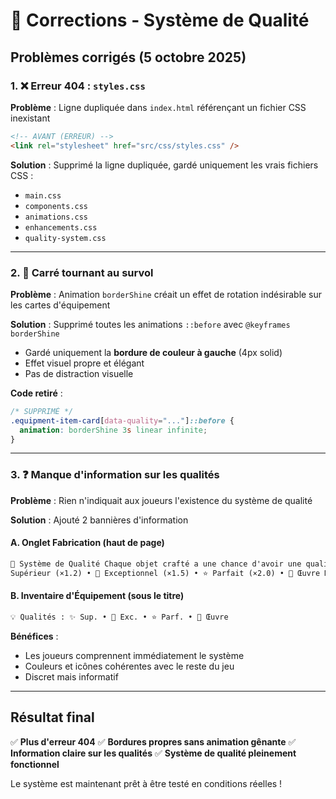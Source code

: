 # 🔧 Corrections - Système de Qualité

## Problèmes corrigés (5 octobre 2025)

### 1. ❌ Erreur 404 : `styles.css`

**Problème** : Ligne dupliquée dans `index.html` référençant un fichier CSS inexistant

```html
<!-- AVANT (ERREUR) -->
<link rel="stylesheet" href="src/css/styles.css" />
```

**Solution** : Supprimé la ligne dupliquée, gardé uniquement les vrais fichiers CSS :

- `main.css`
- `components.css`
- `animations.css`
- `enhancements.css`
- `quality-system.css`

---

### 2. 🔄 Carré tournant au survol

**Problème** : Animation `borderShine` créait un effet de rotation indésirable sur les cartes d'équipement

**Solution** : Supprimé toutes les animations `::before` avec `@keyframes borderShine`

- Gardé uniquement la **bordure de couleur à gauche** (4px solid)
- Effet visuel propre et élégant
- Pas de distraction visuelle

**Code retiré** :

```css
/* SUPPRIMÉ */
.equipment-item-card[data-quality="..."]::before {
  animation: borderShine 3s linear infinite;
}
```

---

### 3. ❓ Manque d'information sur les qualités

**Problème** : Rien n'indiquait aux joueurs l'existence du système de qualité

**Solution** : Ajouté 2 bannières d'information

#### A. Onglet Fabrication (haut de page)

```html
🎲 Système de Qualité Chaque objet crafté a une chance d'avoir une qualité supérieure ! Normal • ✨
Supérieur (×1.2) • 💎 Exceptionnel (×1.5) • ⭐ Parfait (×2.0) • 👑 Œuvre Maître (×3.0)
```

#### B. Inventaire d'Équipement (sous le titre)

```html
💡 Qualités : ✨ Sup. • 💎 Exc. • ⭐ Parf. • 👑 Œuvre
```

**Bénéfices** :

- Les joueurs comprennent immédiatement le système
- Couleurs et icônes cohérentes avec le reste du jeu
- Discret mais informatif

---

## Résultat final

✅ **Plus d'erreur 404**
✅ **Bordures propres sans animation gênante**
✅ **Information claire sur les qualités**
✅ **Système de qualité pleinement fonctionnel**

Le système est maintenant prêt à être testé en conditions réelles !
